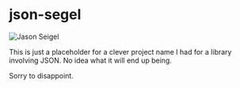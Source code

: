 json-segel
==========

![Jason Seigel](http://en.wikipedia.org/wiki/File:Jason_Segel_at_world_of_color.jpg)

This is just a placeholder for a clever project name I had for a library involving JSON. No idea what it will end up being.

Sorry to disappoint.
